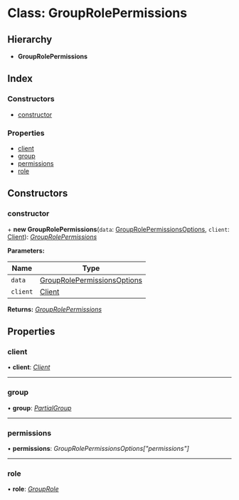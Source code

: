 
# Class: GroupRolePermissions

## Hierarchy

* **GroupRolePermissions**

## Index

### Constructors

* [constructor](_structures_group_.grouprolepermissions.md#constructor)

### Properties

* [client](_structures_group_.grouprolepermissions.md#client)
* [group](_structures_group_.grouprolepermissions.md#group)
* [permissions](_structures_group_.grouprolepermissions.md#permissions)
* [role](_structures_group_.grouprolepermissions.md#role)

## Constructors

### <a id="constructor" name="constructor"></a>  constructor

\+ **new GroupRolePermissions**(`data`: [GroupRolePermissionsOptions](../interfaces/_structures_group_.grouprolepermissionsoptions.md), `client`: [Client](_client_client_.client.md)): *[GroupRolePermissions](_structures_group_.grouprolepermissions.md)*

**Parameters:**

Name | Type |
------ | ------ |
`data` | [GroupRolePermissionsOptions](../interfaces/_structures_group_.grouprolepermissionsoptions.md) |
`client` | [Client](_client_client_.client.md) |

**Returns:** *[GroupRolePermissions](_structures_group_.grouprolepermissions.md)*

## Properties

### <a id="client" name="client"></a>  client

• **client**: *[Client](_client_client_.client.md)*

___

### <a id="group" name="group"></a>  group

• **group**: *[PartialGroup](_structures_group_.partialgroup.md)*

___

### <a id="permissions" name="permissions"></a>  permissions

• **permissions**: *GroupRolePermissionsOptions["permissions"]*

___

### <a id="role" name="role"></a>  role

• **role**: *[GroupRole](_structures_group_.grouprole.md)*

